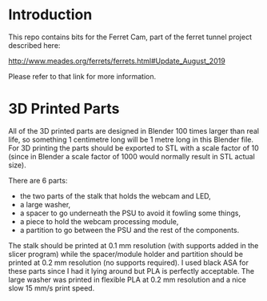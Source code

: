 # Introduction

This repo contains bits for the Ferret Cam, part of the ferret tunnel project described here:

http://www.meades.org/ferrets/ferrets.html#Update_August_2019

Please refer to that link for more information.

# 3D Printed Parts
All of the 3D printed parts are designed in Blender 100 times larger than real life, so something 1 centimetre long will be 1 metre long in this Blender file.  For 3D printing the parts should be exported to STL with a scale factor of 10 (since in Blender a scale factor of 1000 would normally result in STL actual size).

There are 6 parts:

* the two parts of the stalk that holds the webcam and LED,
* a large washer,
* a spacer to go underneath the PSU to avoid it fowling some things,
* a piece to hold the webcam processing module,
* a partition to go between the PSU and the rest of the components.

The stalk should be printed at 0.1 mm resolution (with supports added in the slicer program) while the spacer/module holder and partition should be printed at 0.2 mm resolution (no supports required).  I used black ASA for these parts since I had it lying around but PLA is perfectly acceptable.  The large washer was printed in flexible PLA at 0.2 mm resolution and a nice slow 15 mm/s print speed.